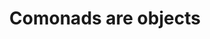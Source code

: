 ---
title: Comonads are objects
url: http://www.haskellforall.com/2013/02/you-could-have-invented-comonads.html
authors:
- Gabriel Gonzalez
type: article
tags:
- comonads
doHaskell-type: blog post
dohaskell-year: 2013
---